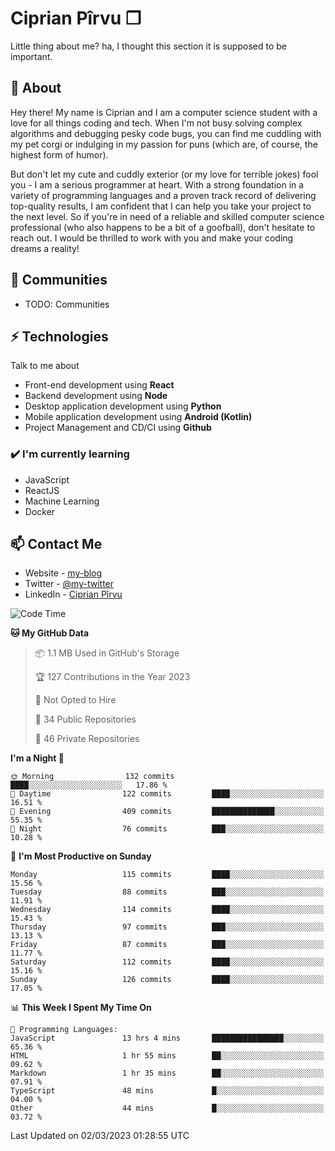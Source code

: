 # Ciprian Pîrvu ❐

Little thing about me? ha, I thought this section it is supposed to be important.

## 🧐 About

Hey there! My name is Ciprian and I am a computer science student with a love for all things coding and tech. When I'm not busy solving complex algorithms and debugging pesky code bugs, you can find me cuddling with my pet corgi or indulging in my passion for puns (which are, of course, the highest form of humor).

But don't let my cute and cuddly exterior (or my love for terrible jokes) fool you - I am a serious programmer at heart. With a strong foundation in a variety of programming languages and a proven track record of delivering top-quality results, I am confident that I can help you take your project to the next level. So if you're in need of a reliable and skilled computer science professional (who also happens to be a bit of a goofball), don't hesitate to reach out. I would be thrilled to work with you and make your coding dreams a reality!

## 👯 Communities

-   TODO: Communities

## ⚡ Technologies

Talk to me about

-   Front-end development using **React**
-   Backend development using **Node**
-   Desktop application development using **Python**
-   Mobile application development using **Android (Kotlin)**
-   Project Management and CD/CI using **Github**

### ✔️ I'm currently learning

-   JavaScript
-   ReactJS
-   Machine Learning
-   Docker

## 📫 Contact Me

-   Website - [my-blog]()
-   Twitter - [@my-twitter]()
-   LinkedIn - [Ciprian Pîrvu](https://www.linkedin.com/in/p%C3%AErvu-ciprian-cristian-4415991b1/)

<!--START_SECTION:waka-->
![Code Time](http://img.shields.io/badge/Code%20Time-1%2C569%20hrs%2049%20mins-blue)

**🐱 My GitHub Data** 

> 📦 1.1 MB Used in GitHub's Storage 
 > 
> 🏆 127 Contributions in the Year 2023
 > 
> 🚫 Not Opted to Hire
 > 
> 📜 34 Public Repositories 
 > 
> 🔑 46 Private Repositories 
 > 
**I'm a Night 🦉** 

```text
🌞 Morning                132 commits         ████░░░░░░░░░░░░░░░░░░░░░   17.86 % 
🌆 Daytime                122 commits         ████░░░░░░░░░░░░░░░░░░░░░   16.51 % 
🌃 Evening                409 commits         ██████████████░░░░░░░░░░░   55.35 % 
🌙 Night                  76 commits          ███░░░░░░░░░░░░░░░░░░░░░░   10.28 % 
```
📅 **I'm Most Productive on Sunday** 

```text
Monday                   115 commits         ████░░░░░░░░░░░░░░░░░░░░░   15.56 % 
Tuesday                  88 commits          ███░░░░░░░░░░░░░░░░░░░░░░   11.91 % 
Wednesday                114 commits         ████░░░░░░░░░░░░░░░░░░░░░   15.43 % 
Thursday                 97 commits          ███░░░░░░░░░░░░░░░░░░░░░░   13.13 % 
Friday                   87 commits          ███░░░░░░░░░░░░░░░░░░░░░░   11.77 % 
Saturday                 112 commits         ████░░░░░░░░░░░░░░░░░░░░░   15.16 % 
Sunday                   126 commits         ████░░░░░░░░░░░░░░░░░░░░░   17.05 % 
```


📊 **This Week I Spent My Time On** 

```text
💬 Programming Languages: 
JavaScript               13 hrs 4 mins       ████████████████░░░░░░░░░   65.36 % 
HTML                     1 hr 55 mins        ██░░░░░░░░░░░░░░░░░░░░░░░   09.62 % 
Markdown                 1 hr 35 mins        ██░░░░░░░░░░░░░░░░░░░░░░░   07.91 % 
TypeScript               48 mins             █░░░░░░░░░░░░░░░░░░░░░░░░   04.00 % 
Other                    44 mins             █░░░░░░░░░░░░░░░░░░░░░░░░   03.72 % 
```


 Last Updated on 02/03/2023 01:28:55 UTC
<!--END_SECTION:waka-->
